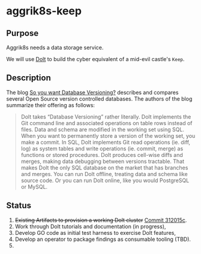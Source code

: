 # aggrik8s-keep
## Purpose
Aggrik8s needs a data storage service.

We will use [Dolt](https://github.com/dolthub/dolt) to build the cyber equivalent of a mid-evil castle's `Keep`.

## Description
The blog [So you want Database Versioning?](https://www.dolthub.com/blog/2022-08-04-database-versioning/#dolt) describes and compares several Open Source version controlled databases.
The authors of the blog summarize their offering as follows:

> Dolt takes “Database Versioning” rather literally. Dolt implements the Git command line and associated operations on table rows instead of files. Data and schema are modified in the working set using SQL. When you want to permanently store a version of the working set, you make a commit. In SQL, Dolt implements Git read operations (ie. diff, log) as system tables and write operations (ie. commit, merge) as functions or stored procedures. Dolt produces cell-wise diffs and merges, making data debugging between versions tractable. That makes Dolt the only SQL database on the market that has branches and merges. You can run Dolt offline, treating data and schema like source code. Or you can run Dolt online, like you would PostgreSQL or MySQL.

## Status
1. ~~Existing Artifacts to provision a working Dolt cluster~~ [Commit 312015c](https://github.com/Aggrik8s-net/aggrik8s-keep/commit/312015c37cbe9f86b62e5f1d2ddd35662fe90939).
2. Work through Dolt tutorials and documentation (in progress),
3. Develop GO code as initial test harness to exercise Dolt features,
4. Develop an operator to package findings as consumable tooling (TBD).
5. 